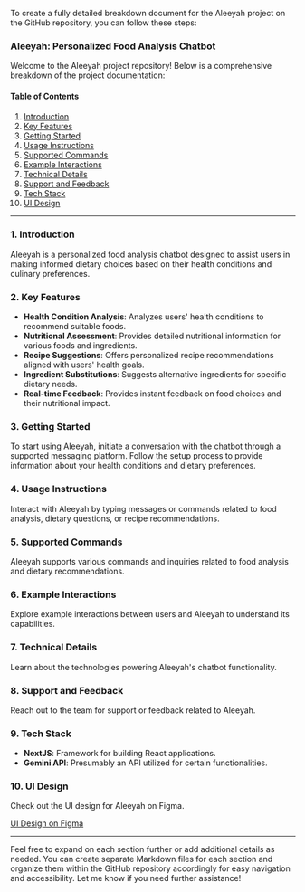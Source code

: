 To create a fully detailed breakdown document for the Aleeyah project on the GitHub repository, you can follow these steps:

### Aleeyah: Personalized Food Analysis Chatbot

Welcome to the Aleeyah project repository! Below is a comprehensive breakdown of the project documentation:

#### Table of Contents

1. [Introduction](#1-introduction)
2. [Key Features](#2-key-features)
3. [Getting Started](#3-getting-started)
4. [Usage Instructions](#4-usage-instructions)
5. [Supported Commands](#5-supported-commands)
6. [Example Interactions](#6-example-interactions)
7. [Technical Details](#7-technical-details)
8. [Support and Feedback](#8-support-and-feedback)
9. [Tech Stack](#9-tech-stack)
10. [UI Design](#10-ui-design)

---

### 1. Introduction

Aleeyah is a personalized food analysis chatbot designed to assist users in making informed dietary choices based on their health conditions and culinary preferences.

### 2. Key Features

- **Health Condition Analysis**: Analyzes users' health conditions to recommend suitable foods.
- **Nutritional Assessment**: Provides detailed nutritional information for various foods and ingredients.
- **Recipe Suggestions**: Offers personalized recipe recommendations aligned with users' health goals.
- **Ingredient Substitutions**: Suggests alternative ingredients for specific dietary needs.
- **Real-time Feedback**: Provides instant feedback on food choices and their nutritional impact.

### 3. Getting Started

To start using Aleeyah, initiate a conversation with the chatbot through a supported messaging platform. Follow the setup process to provide information about your health conditions and dietary preferences.

### 4. Usage Instructions

Interact with Aleeyah by typing messages or commands related to food analysis, dietary questions, or recipe recommendations.

### 5. Supported Commands

Aleeyah supports various commands and inquiries related to food analysis and dietary recommendations.

### 6. Example Interactions

Explore example interactions between users and Aleeyah to understand its capabilities.

### 7. Technical Details

Learn about the technologies powering Aleeyah's chatbot functionality.

### 8. Support and Feedback

Reach out to the team for support or feedback related to Aleeyah.

### 9. Tech Stack

- **NextJS**: Framework for building React applications.
- **Gemini API**: Presumably an API utilized for certain functionalities.

### 10. UI Design

Check out the UI design for Aleeyah on Figma.

[UI Design on Figma](https://www.figma.com/file/rNtqHkUPEIgDK0UNuf9YyS/Aleeyah?type=design&node-id=1-259&mode=design&t=RccUgFQPyJpZTtn2-0)

---

Feel free to expand on each section further or add additional details as needed. You can create separate Markdown files for each section and organize them within the GitHub repository accordingly for easy navigation and accessibility. Let me know if you need further assistance!
